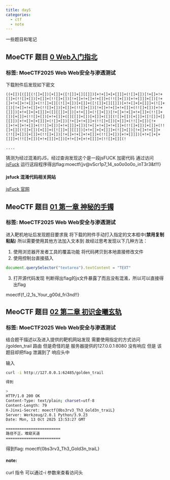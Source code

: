 ```yaml
---
title: day5
categories:
  - ctf
  - note
---
```


一些题目和笔记

<!--more-->

## MoeCTF 题目 [0 Web入门指北](https://ctf.xidian.edu.cn/training/22?challenge=858&tab=terminal)
### 标签: MoeCTF2025 Web Web安全与渗透测试

下载附件后发现如下密文
```TEXT
((+[])[([][(![]+[])[+[]]+([![]]+[][[]])[+!+[]+[+[]]]+(![]+[])[!+[]+!+[]]+(!![]+[])[+[]]+(!![]+[])[!+[]+!+[]+!+[]]+(!![]+[])[+!+[]]]+[])[!+[]+!+[]+!+[]]+(!![]+[][(![]+[])[+[]]+([![]]+[][[]])[+!+[]+[+[]]]+(![]+[])[!+[]+!+[]]+(!![]+[])[+[]]+(!![]+[])[!+[]+!+[]+!+[]]+(!![]+[])[+!+[]]])[+!+[]+[+[]]]+([][[]]+[])[+!+[]]+(![]+[])[!+[]+!+[]+!+[]]+(!![]+[])[+[]]+(!![]+[])[+!+[]]+([][[]]+[])[+[]]+([][(![]+[])[+[]]+([![]]+[][[]])[+!+[]+[+[]]]+(![]+[])[!+[]+!+[]]+(!![]+[])[+[]]+(!![]+[])[!+[]+!+[]+!+[]]+(!![]+[])[+!+[]]]+[])[!+[]+!+[]+!+[]]+(!![]+[])[+[]]+(!![]+[][(![]+[])[+[]]+([![]]+[][[]])[+!+[]+[+[]]]+(![]+[])[!+[]+!+[]]+(!![]+[])[+[]]+(!![]+[])[!+[]+!+[]+!+[]]+(!![]+[])[+!+[]]])[+!+[]+[+[]]]+(!![]+[])[+!+[]]]+[])[+!+[]+[+!+[]]]+(!![]+[][(!

....
```

猜测为经过混淆的JS，经过查询发现这个是一段jsFUCK 加密代码
通过访问 [jsFuck](https://jsfuck.com/) 运行这段程序得出flag:moectf{jv@vScr1p7_14_so0o0o0o_inT3r3&t!!!}


#### jsfuck 混淆代码相关网站
[jsFuck 官网](https://jsfuck.com/)

## MeoCTF 题目 [01 第一章 神秘的手镯](https://ctf.xidian.edu.cn/training/22?challenge=859)
### 标签: MoeCTF2025 Web Web安全与渗透测试
进入靶机地址后发现题目要求我 将下载的附件手动打入指定的文本框中(**禁用复制粘贴**) 所以需要使用其他方法加入文本到
故经过思考发现以下几种方法：

1. 使用浏览器开发者工具的覆盖功能 将代码拷贝到本地直接修改文件
2. 使用控制台直接插入 
```Javascript
document.querySelector("textarea").textContent = "TEXT"
```
3. 打开源代码发现 判断得出flag的js文件暴露了而且没有混淆，所以可以直接得出flag

moectf{f_i2_1s_Your_g00d_fri3nd!!}


## MeoCTF 题目 [02 第二章 初识金曦玄轨](https://ctf.xidian.edu.cn/training/22?challenge=883)
### 标签: MoeCTF2025 Web Web安全与渗透测试
结合题干描述以及进入提供的靶机网站发现 需要使用指定的方式访问 /golden_trail 路由 但是奇怪的是 服务器提供的127.0.0.1:8080
没有响应 但是 该题目却把flag 泄漏到了 响应头中

输入
```bash | TEXT
curl -i http://127.0.0.1:62485/golden_trail

得到

>
HTTP/1.0 200 OK
Content-Type: text/plain; charset=utf-8
Content-Length: 79
X-Jinxi-Secret: moectf{0bs3rv3_Th3_Gold3n_traiL}
Server: Werkzeug/2.0.1 Python/3.9.23
Date: Mon, 13 Oct 2025 13:53:27 GMT

========================
路径不正，难窥天道
========================
```
得到flag: moectf{0bs3rv3_Th3_Gold3n_traiL}


#### note:
curl 指令 可以通过-i 参数来查看访问头
